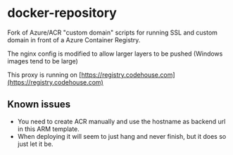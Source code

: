 # docker-repository

Fork of Azure/ACR "custom domain" scripts for running SSL and custom domain in front of a Azure Container Registry.

The nginx config is modified to allow larger layers to be pushed (Windows images tend to be large)

This proxy is running on [https://registry.codehouse.com](https://registry.codehouse.com)

## Known issues

- You need to create ACR manually and use the hostname as backend url in this ARM template.
- When deploying it will seem to just hang and never finish, but it does so just let it be.
